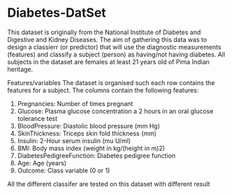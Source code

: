 # Diabetes-DatSet
This dataset is originally from the National Institute of Diabetes and Digestive and Kidney Diseases. The aim of gathering this data was to design a classierr (or predictor) that will use the diagnostic measurements (features) and classify a subject (person) as having/not having diabetes. All subjects in the dataset are females at least 21 years old of Pima Indian heritage.

Features/variables The dataset is organised such each row contains the features for a subject.
The columns contain the following features:
1. Pregnancies: Number of times pregnant
2. Glucose: Plasma glucose concentration a 2 hours in an oral glucose tolerance test
3. BloodPressure: Diastolic blood pressure (mm Hg)
4. SkinThickness: Triceps skin fold thickness (mm)
5. Insulin: 2-Hour serum insulin (mu U/ml)
6. BMI: Body mass index (weight in kg/(height in m)2)
7. DiabetesPedigreeFunction: Diabetes pedigree function
8. Age: Age (years)
9. Outcome: Class variable (0 or 1)

All the different classifer are tested on this dataset with different result

